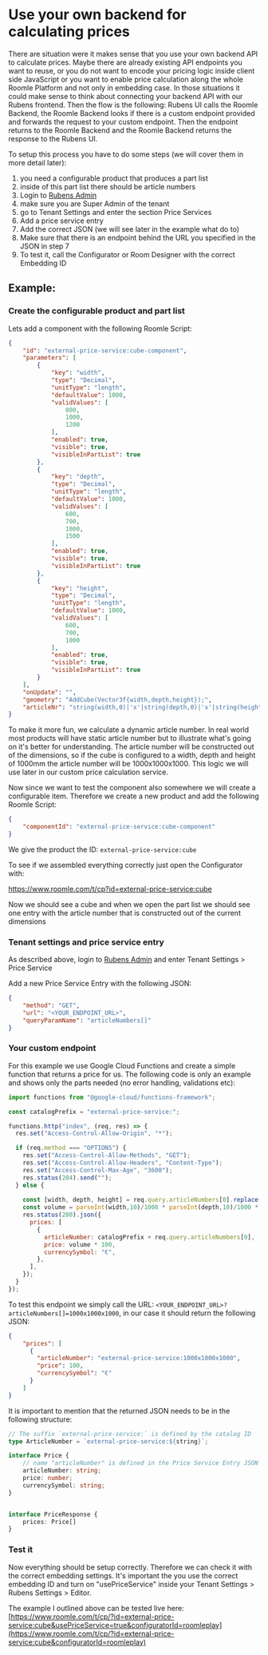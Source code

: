 # Use your own backend for calculating prices

There are situation were it makes sense that you use your own backend API to calculate prices. Maybe there are already existing API endpoints you want to reuse, or you do not want to encode your pricing logic inside client side JavaScript or you want to enable price calculation along the whole Roomle Platform and not only in embedding case. In those situations it could make sense to think about connecting your backend API with our Rubens frontend. Then the flow is the following: Rubens UI calls the Roomle Backend, the Roomle Backend looks if there is a custom endpoint provided and forwards the request to your custom endpoint. Then the endpoint returns to the Roomle Backend and the Roomle Backend returns the response to the Rubens UI.

To setup this process you have to do some steps (we will cover them in more detail later):

1. you need a configurable product that produces a part list
2. inside of this part list there should be article numbers
3. Login to [Rubens Admin](https://admin.roomle.com/)
4. make sure you are Super Admin of the tenant
5. go to Tenant Settings and enter the section Price Services
6. Add a price service entry
7. Add the correct JSON (we will see later in the example what do to)
8. Make sure that there is an endpoint behind the URL you specified in the JSON in step 7
9. To test it, call the Configurator or Room Designer with the correct Embedding ID

## Example:

### Create the configurable product and part list

Lets add a component with the following Roomle Script:

```json
{
    "id": "external-price-service:cube-component",
    "parameters": [
        {
            "key": "width",
            "type": "Decimal",
            "unitType": "length",
            "defaultValue": 1000,
            "validValues": [
                800,
                1000,
                1200
            ],
            "enabled": true,
            "visible": true,
            "visibleInPartList": true
        },
        {
            "key": "depth",
            "type": "Decimal",
            "unitType": "length",
            "defaultValue": 1000,
            "validValues": [
                600,
                700,
                1000,
                1500
            ],
            "enabled": true,
            "visible": true,
            "visibleInPartList": true
        },
        {
            "key": "height",
            "type": "Decimal",
            "unitType": "length",
            "defaultValue": 1000,
            "validValues": [
                600,
                700,
                1000
            ],
            "enabled": true,
            "visible": true,
            "visibleInPartList": true
        }
    ],
    "onUpdate": "",
    "geometry": "AddCube(Vector3f{width,depth,height});",
    "articleNr": "string(width,0)|'x'|string(depth,0)|'x'|string(height,0)"
}
```

To make it more fun, we calculate a dynamic article number. In real world most products will have static article number but to illustrate what's going on it's better for understanding. The article number will be constructed out of the dimensions, so if the cube is configured to a width, depth and height of 1000mm the article number will be 1000x1000x1000. This logic we will use later in our custom price calculation service.

Now since we want to test the component also somewhere we will create a configurable item. Therefore we create a new product and add the following Roomle Script:

```json
{
    "componentId": "external-price-service:cube-component"
}
```

We give the product the ID: `external-price-service:cube`

To see if we assembled everything correctly just open the Configurator with: 

https://www.roomle.com/t/cp?id=external-price-service:cube

Now we should see a cube and when we open the part list we should see one entry with the article number that is constructed out of the current dimensions

### Tenant settings and price service entry 

As described above, login to [Rubens Admin](https://admin.roomle.com/) and enter Tenant Settings > Price Service

Add a new Price Service Entry with the following JSON:

```json
{
    "method": "GET",
    "url": "<YOUR_ENDPOINT_URL>",
    "queryParamName": "articleNumbers[]"
}
```

### Your custom endpoint

For this example we use Google Cloud Functions and create a simple function that returns a price for us. The following code is only an example and shows only the parts needed (no error handling, validations etc):

```javascript
import functions from "@google-cloud/functions-framework";

const catalogPrefix = "external-price-service:";

functions.http("index", (req, res) => {
  res.set("Access-Control-Allow-Origin", "*");

  if (req.method === "OPTIONS") {
    res.set("Access-Control-Allow-Methods", "GET");
    res.set("Access-Control-Allow-Headers", "Content-Type");
    res.set("Access-Control-Max-Age", "3600");
    res.status(204).send("");
  } else {
    
    const [width, depth, height] = req.query.articleNumbers[0].replace(catalogPrefix, '').split("x");
    const volume = parseInt(width,10)/1000 * parseInt(depth,10)/1000 * parseInt(height, 10)/1000;
    res.status(200).json({
      prices: [
        {
          articleNumber: catalogPrefix + req.query.articleNumbers[0],
          price: volume * 100,
          currencySymbol: "€",
        },
      ],
    });
  }
});
```

To test this endpoint we simply call the URL: `<YOUR_ENDPOINT_URL>?articleNumbers[]=1000x1000x1000`, in our case it should return the following JSON:

```json
{
    "prices": [
      {
        "articleNumber": "external-price-service:1000x1000x1000",
        "price": 100,
        "currencySymbol": "€"
      }
    ]
}
```
It is important to mention that the returned JSON needs to be in the following structure:

```typescript
// The suffix `external-price-service:` is defined by the catalog ID
type ArticleNumber = `external-price-service:${string}`;

interface Price {
    // name "articleNumber" is defined in the Price Service Entry JSON in Rubens Admin
    articleNumber: string; 
    price: number;
    currencySymbol: string;
}


interface PriceResponse {
    prices: Price[]
}
```

### Test it

Now everything should be setup correctly. Therefore we can check it with the correct embedding settings. It's important the you use the correct embedding ID and turn on "usePriceService" inside your Tenant Settings > Rubens Settings > Editor. 

The example I outlined above can be tested live here: [https://www.roomle.com/t/cp/?id=external-price-service:cube&usePriceService=true&configuratorId=roomleplay](https://www.roomle.com/t/cp/?id=external-price-service:cube&configuratorId=roomleplay)